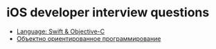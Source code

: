 # iOS developer interview questions

- [Language: Swift & Objective-C](1_language.md)
- [Объектно ориентированное программирование](2_oop.md)
